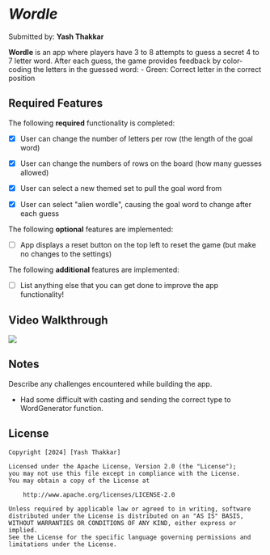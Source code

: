 # *Wordle*

Submitted by: **Yash Thakkar**

**Wordle** is an app where players have 3 to 8 attempts to guess a secret 4 to 7 letter word. After each guess, the game provides feedback by color-coding the letters in the guessed word: - Green: Correct letter in the correct position


## Required Features

The following **required** functionality is completed:

- [x] User can change the number of letters per row (the length of the goal word)
- [x] User can change the numbers of rows on the board (how many guesses allowed)
- [x] User can select a new themed set to pull the goal word from
- [x] User can select "alien wordle", causing the goal word to change after each guess


The following **optional** features are implemented:

- [ ] App displays a reset button on the top left to reset the game (but make no changes to the settings)

The following **additional** features are implemented:

- [ ] List anything else that you can get done to improve the app functionality!

## Video Walkthrough

<div>
    <a href="https://www.loom.com/share/a1fb78f7ff3b42d3bed50f1523eebcf9">
    </a>
    <a href="https://www.loom.com/share/a1fb78f7ff3b42d3bed50f1523eebcf9">
      <img style="max-width:300px;" src="https://cdn.loom.com/sessions/thumbnails/a1fb78f7ff3b42d3bed50f1523eebcf9-with-play.gif">
    </a>
  </div>

## Notes

Describe any challenges encountered while building the app.
- Had some difficult with casting and sending the correct type to WordGenerator function.

## License

    Copyright [2024] [Yash Thakkar]

    Licensed under the Apache License, Version 2.0 (the "License");
    you may not use this file except in compliance with the License.
    You may obtain a copy of the License at

        http://www.apache.org/licenses/LICENSE-2.0

    Unless required by applicable law or agreed to in writing, software
    distributed under the License is distributed on an "AS IS" BASIS,
    WITHOUT WARRANTIES OR CONDITIONS OF ANY KIND, either express or implied.
    See the License for the specific language governing permissions and
    limitations under the License.
